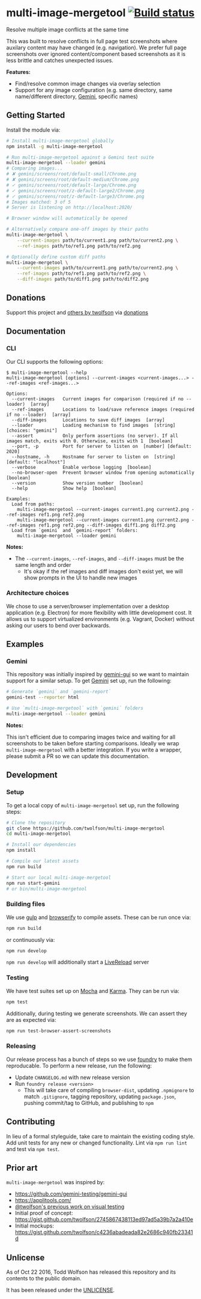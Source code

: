 # multi-image-mergetool [![Build status](https://travis-ci.org/twolfson/multi-image-mergetool.svg?branch=master)](https://travis-ci.org/twolfson/multi-image-mergetool)

Resolve multiple image conflicts at the same time

This was built to resolve conflicts in full page test screenshots where auxilary content may have changed (e.g. navigation). We prefer full page screenshots over ignored content/component based screenshots as it is less brittle and catches unexpected issues.

**Features:**

- Find/resolve common image changes via overlay selection
- Support for any image configuration (e.g. same directory, same name/different directory, [Gemini][gemini-example], specific names)

[gemini-example]: #gemini

## Getting Started
Install the module via:

```bash
# Install multi-image-mergetool globally
npm install -g multi-image-mergetool

# Run multi-image-mergetool against a Gemini test suite
multi-image-mergetool --loader gemini
# Comparing images...
# ✘ gemini/screens/root/default-small/Chrome.png
# ✘ gemini/screens/root/default-medium/Chrome.png
# ✓ gemini/screens/root/default-large/Chrome.png
# ✓ gemini/screens/root/z-default-large2/Chrome.png
# ✓ gemini/screens/root/z-default-large3/Chrome.png
# Images matched: 3 of 5
# Server is listening on http://localhost:2020/

# Browser window will automatically be opened

# Alternatively compare one-off images by their paths
multi-image-mergetool \
    --current-images path/to/current1.png path/to/current2.png \
    --ref-images path/to/ref1.png path/to/ref2.png

# Optionally define custom diff paths
multi-image-mergetool \
    --current-images path/to/current1.png path/to/current2.png \
    --ref-images path/to/ref1.png path/to/ref2.png \
    --diff-images path/to/diff1.png path/to/diff2.png
```

## Donations
Support this project and [others by twolfson][projects] via [donations][support-me]

[projects]: http://twolfson.com/projects
[support-me]: http://twolfson.com/support-me

## Documentation
### CLI
Our CLI supports the following options:

```
$ multi-image-mergetool --help
multi-image-mergetool [options] --current-images <current-images...> --ref-images <ref-images...>

Options:
  --current-images   Current images for comparison (required if no --loader)  [array]
  --ref-images       Locations to load/save reference images (required if no --loader)  [array]
  --diff-images      Locations to save diff images  [array]
  --loader           Loading mechanism to find images  [string] [choices: "gemini"]
  --assert           Only perform assertions (no server). If all images match, exits with 0. Otherwise, exits with 1  [boolean]
  --port, -p         Port for server to listen on  [number] [default: 2020]
  --hostname, -h     Hostname for server to listen on  [string] [default: "localhost"]
  --verbose          Enable verbose logging  [boolean]
  --no-browser-open  Prevent browser window from opening automatically  [boolean]
  --version          Show version number  [boolean]
  --help             Show help  [boolean]

Examples:
  Load from paths:
    multi-image-mergetool --current-images current1.png current2.png --ref-images ref1.png ref2.png
    multi-image-mergetool --current-images current1.png current2.png --ref-images ref1.png ref2.png --diff-images diff1.png diff2.png
  Load from `gemini` and `gemini-report` folders:
    multi-image-mergetool --loader gemini
```

**Notes:**

- The `--current-images`, `--ref-images`, and `--diff-images` must be the same length and order
    - It's okay if the ref images and diff images don't exist yet, we will show prompts in the UI to handle new images

### Architecture choices
We chose to use a server/browser implementation over a desktop application (e.g. Electron) for more flexibility with little development cost. It allows us to support virtualized environments (e.g. Vagrant, Docker) without asking our users to bend over backwards.

## Examples
### Gemini
This repository was initially inspired by [gemini-gui][] so we want to maintain support for a similar setup. To get [Gemini][] set up, run the following:

```bash
# Generate `gemini` and `gemini-report`
gemini-test --reporter html

# Use `multi-image-mergetool` with `gemini` folders
multi-image-mergetool --loader gemini
```

[Gemini]: https://github.com/gemini-testing/gemini
[gemini-gui]: https://github.com/gemini-testing/gemini-gui

**Notes:**

This isn't efficient due to comparing images twice and waiting for all screenshots to be taken before starting comparisons. Ideally we wrap `multi-image-mergetool` with a better integration. If you write a wrapper, please submit a PR so we can update this documentation.

## Development
### Setup
To get a local copy of `multi-image-mergetool` set up, run the following steps:

```bash
# Clone the repository
git clone https://github.com/twolfson/multi-image-mergetool
cd multi-image-mergetool

# Install our dependencies
npm install

# Compile our latest assets
npm run build

# Start our local multi-image-mergetool
npm run start-gemini
# or bin/multi-image-mergetool
```

### Building files
We use [gulp][] and [browserify][] to compile assets. These can be run once via:

```bash
npm run build
```

or continuously via:

```bash
npm run develop
```

`npm run develop` will additionally start a [LiveReload][] server

[gulp]: https://github.com/gulpjs/gulp
[browserify]: https://github.com/substack/node-browserify
[LiveReload]: http://livereload.com/extensions/

### Testing
We have test suites set up on [Mocha][] and [Karma][]. They can be run via:

```bash
npm test
```

[Mocha]: https://github.com/mochajs/mocha
[Karma]: https://github.com/karma-runner/karma

Additionally, during testing we generate screenshots. We can assert they are as expected via:

```bash
npm run test-browser-assert-screenshots
```

### Releasing
Our release process has a bunch of steps so we use [foundry][] to make them reproducable. To perform a new release, run the following:

- Update `CHANGELOG.md` with new release version
- Run `foundry release <version>`
    - This will take care of compiling `browser-dist`, updating `.npmignore` to match `.gitignore`, tagging repository, updating `package.json`, pushing commit/tag to GitHub, and publishing to `npm`

[foundry]: https://github.com/twolfson/foundry

## Contributing
In lieu of a formal styleguide, take care to maintain the existing coding style. Add unit tests for any new or changed functionality. Lint via `npm run lint` and test via `npm test`.

## Prior art
`multi-image-mergetool` was inspired by:

- https://github.com/gemini-testing/gemini-gui
- https://applitools.com/
- [@twolfson's previous work on visual testing](http://twolfson.com/2014-02-25-visual-regression-testing-in-travis-ci)
- Initial proof of concept: <https://gist.github.com/twolfson/2745867438113ed97ad5a39b7a2a410e>
- Initial mockups: <https://gist.github.com/twolfson/c4236abadeada82e2686c940fb23341d>

## Unlicense
As of Oct 22 2016, Todd Wolfson has released this repository and its contents to the public domain.

It has been released under the [UNLICENSE][].

[UNLICENSE]: UNLICENSE
